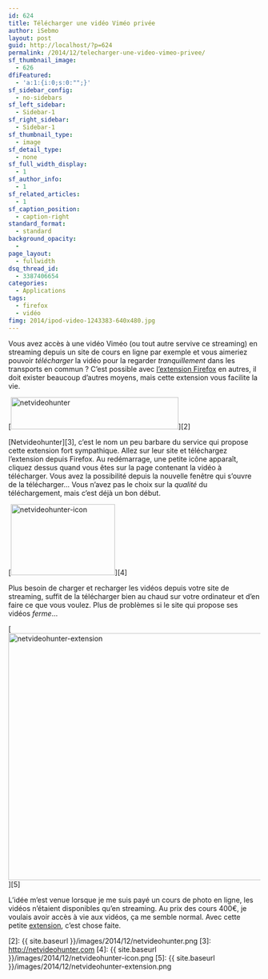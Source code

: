 ```yaml
---
id: 624
title: Télécharger une vidéo Viméo privée
author: iSebmo
layout: post
guid: http://localhost/?p=624
permalink: /2014/12/telecharger-une-video-vimeo-privee/
sf_thumbnail_image:
  - 626
dfiFeatured:
  - 'a:1:{i:0;s:0:"";}'
sf_sidebar_config:
  - no-sidebars
sf_left_sidebar:
  - Sidebar-1
sf_right_sidebar:
  - Sidebar-1
sf_thumbnail_type:
  - image
sf_detail_type:
  - none
sf_full_width_display:
  - 1
sf_author_info:
  - 1
sf_related_articles:
  - 1
sf_caption_position:
  - caption-right
standard_format:
  - standard
background_opacity:
  - 
page_layout:
  - fullwidth
dsq_thread_id:
  - 3387406654
categories:
  - Applications
tags:
  - firefox
  - vidéo
fimg: 2014/ipod-video-1243383-640x480.jpg
---
```

Vous avez accès à une vidéo Viméo (ou tout autre servive ce streaming) en streaming depuis un site de cours en ligne par exemple et vous aimeriez pouvoir *télécharger* la vidéo pour la regarder *tranquillement* dans les transports en commun ? C’est possible avec [l’extension Firefox][1] en autres, il doit exister beaucoup d’autres moyens, mais cette extension vous facilite la vie.

[<img class="aligncenter size-full wp-image-627" src="{{ site.baseurl }}/images/2014/12/netvideohunter.png" alt="netvideohunter" width="335" height="64" />][2]

[Netvideohunter][3], c’est le nom un peu barbare du service qui propose cette extension fort sympathique. Allez sur leur site et téléchargez l’extension depuis Firefox. Au redémarrage, une petite icône apparaît, cliquez dessus quand vous êtes sur la page contenant la vidéo à télécharger. Vous avez la possibilité depuis la nouvelle fenêtre qui s’ouvre de la télécharger… Vous n’avez pas le choix sur la *qualité* du téléchargement, mais c’est déjà un bon début.

[<img class="aligncenter size-full wp-image-628" src="{{ site.baseurl }}/images/2014/12/netvideohunter-icon.png" alt="netvideohunter-icon" width="208" height="142" />][4]

Plus besoin de charger et recharger les vidéos depuis votre site de streaming, suffit de la télécharger bien au chaud sur votre ordinateur et d’en faire ce que vous voulez. Plus de problèmes si le site qui propose ses vidéos *ferme*…

[<img class="aligncenter  wp-image-629" src="{{ site.baseurl }}/images/2014/12/netvideohunter-extension-1024x772.png" alt="netvideohunter-extension" width="656" height="494" />][5]

L’idée m’est venue lorsque je me suis payé un cours de photo en ligne, les vidéos n’étaient disponibles qu’en streaming. Au prix des cours 400€, je voulais avoir accès à vie aux vidéos, ça me semble normal. Avec cette petite [extension][1], c’est chose faite.

 [1]: http://netvideohunter.com/downloads/netvideohunter-1.16-nvh.xpi
 [2]: {{ site.baseurl }}/images/2014/12/netvideohunter.png
 [3]: http://netvideohunter.com
 [4]: {{ site.baseurl }}/images/2014/12/netvideohunter-icon.png
 [5]: {{ site.baseurl }}/images/2014/12/netvideohunter-extension.png